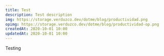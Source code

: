 ```yaml
---
title: Test
description: Test description
img: https://storage.verduzco.dev/dotme/blog/productividad.png
opimg: https://storage.verduzco.dev/dotme/blog/productividad-op.png
createdAt: 2020-10-01 10:00
updatedAt: 2020-10-01 10:00
---
```


Testing